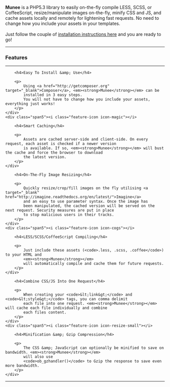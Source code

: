 <p class="lead">
    <strong>Munee</strong> is a PHP5.3 library to easily on-the-fly compile LESS, SCSS, or CoffeeScript,
    resize/manipulate images on-the-fly, minify CSS and JS, and cache assets locally and remotely for lightening fast
    requests. No need to change how you include your assets in your templates.
    <br><br>Just follow the couple of <a href="/Installation_Instructions">installation instructions here</a> and you are ready to go!
</p>

<hr/>
<h3>Features</h3>
<hr/>
<div class="row features">
    <div class="span5"><i class="feature-icon icon-flag"></i>

        <h4>Easy To Install &amp; Use</h4>

        <p>
            Using <a href="http://getcomposer.org" target="_blank">Composer</a>, <em><strong>Munee</strong></em> can be
            installed in 3 easy steps.
            You will not have to change how you include your assets, everything just works!
        </p>
    </div>
    <div class="span5"><i class="feature-icon icon-magic"></i>

        <h4>Smart Caching</h4>

        <p>
            Assets are cached server-side and client-side. On every request, each asset is checked if a newer version
            is available. If so, <em><strong>Munee</strong></em> will bust the cache and force the browser to download
            the latest version.
        </p>
    </div>
</div>
<div class="row features">
    <div class="span5"><i class="feature-icon icon-resize-full"></i>

        <h4>On-The-Fly Image Resizing</h4>

        <p>
            Quickly resize/crop/fill images on the fly utilising <a target="_blank" href="http://imagine.readthedocs.org/en/latest/">Imagine</a>
            and an easy to use parameter syntax. Once the image has
            been manipulated, the cached version will be served on the next request. Security measures are put in place
            to stop malicious users in their tracks.
        </p>
    </div>
    <div class="span5"><i class="feature-icon icon-cogs"></i>

        <h4>LESS/SCSS/CoffeeScript Compiling</h4>

        <p>
            Just include these assets (<code>.less, .scss, .coffee</code>) to your HTML and
            <em><strong>Munee</strong></em>
            will automatically compile and cache them for future requests.
        </p>
    </div>
</div>
<div class="row features">
    <div class="span5"><i class="feature-icon icon-signin"></i>

        <h4>Combine CSS/JS Into One Request</h4>

        <p>
            When creating your <code>&lt;link&gt;</code> and <code>&lt;style&gt;</code> tags, you can comma delimit
            each file into one request. <em><strong>Munee</strong></em> will cache each file individually and combine
            each files content.
        </p>
    </div>
    <div class="span5"><i class="feature-icon icon-resize-small"></i>

        <h4>Minification &amp; Gzip Compression</h4>

        <p>
            The CSS &amp; JavaScript can optionally be minified to save on bandwidth. <em><strong>Munee</strong></em>
            will also use
            <code>ob_gzhandler()</code> to Gzip the response to save even more bandwidth.
        </p>
    </div>
</div>

<div class="clear"></div>
<hr/>